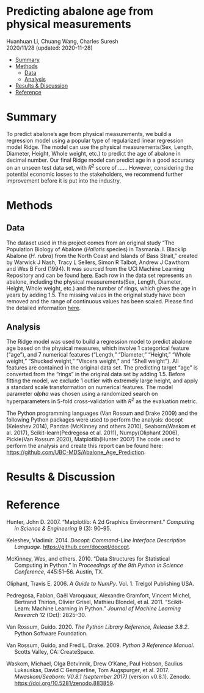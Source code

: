 Predicting abalone age from physical measurements
================
Huanhuan Li, Chuang Wang, Charles Suresh </br>
2020/11/28 (updated: 2020-11-28)

-   [Summary](#summary)
-   [Methods](#methods)
    -   [Data](#data)
    -   [Analysis](#analysis)
-   [Results & Discussion](#results-discussion)
-   [Reference](#reference)

# Summary

To predict abalone’s age from physical measurements, we build a
regression model using a popular type of regularized linear regression
model Ridge. The model can use the physical measurements(Sex, Length,
Diameter, Height, Whole weight, etc.) to predict the age of abalone in
decimal number. Our final Ridge model can predict age in a good accuracy
on an unseen test data set, with *R*<sup>2</sup> score of …… However,
considering the potential economic losses to the stakeholders, we
recommend further improvement before it is put into the industry.

# Methods

## Data

The dataset used in this project comes from an original study “The
Population Biology of Abalone (*Haliotis* species) in Tasmania. I.
Blacklip Abalone (*H. rubra*) from the North Coast and Islands of Bass
Strait,” created by Warwick J Nash, Tracy L Sellers, Simon R Talbot,
Andrew J Cawthorn and Wes B Ford (1994). It was sourced from the UCI
Machine Learning Repository and can be found
[here](http://archive.ics.uci.edu/ml/machine-learning-databases/abalone/).
Each row in the data set represents an abalone, including the physical
measurements(Sex, Length, Diameter, Height, Whole weight, etc.) and the
number of rings, which gives the age in years by adding 1.5. The missing
values in the original study have been removed and the range of
continuous values has been scaled. Please find the detailed information
[here](http://archive.ics.uci.edu/ml/datasets/Abalone?pagewanted=all).

## Analysis

The Ridge model was used to build a regression model to predict abalone
age based on the physical measures, which involve 1 categorical feature
(“age”), and 7 numerical features (“Length,” “Diameter,” “Height,”
“Whole weight,” “Shucked weight,” “Viscera weight,” and “Shell weight”).
All features are contained in the original data set. The predicting
target “age” is converted from the “rings” in the original data set by
adding 1.5. Before fitting the model, we exclude 1 outlier with
extremely large height, and apply a standard scale transformation on
numerical features. The model parameter *a**l**p**h**a* was chosen using
a randomized search on hyperparameters in 5-fold cross-validation with
*R*<sup>2</sup> as the evaluation metric.

The Python programming languages (Van Rossum and Drake 2009) and the
following Python packages were used to perform the analysis: docopt
(Keleshev 2014), Pandas (McKinney and others 2010), Seaborn(Waskom et
al. 2017), Scikit-learn(Pedregosa et al. 2011), Numpy(Oliphant 2006),
Pickle(Van Rossum 2020), Matplotlib(Hunter 2007) The code used to
perform the analysis and create this report can be found here:
<https://github.com/UBC-MDS/Abalone_Age_Prediction>.

# Results & Discussion

# Reference

<div id="refs" class="references csl-bib-body hanging-indent">

<div id="ref-hunter2007matplotlib" class="csl-entry">

Hunter, John D. 2007. “Matplotlib: A 2d Graphics Environment.”
*Computing in Science & Engineering* 9 (3): 90–95.

</div>

<div id="ref-docoptpython" class="csl-entry">

Keleshev, Vladimir. 2014. *Docopt: Command-Line Interface Description
Language*. <https://github.com/docopt/docopt>.

</div>

<div id="ref-pandas" class="csl-entry">

McKinney, Wes, and others. 2010. “Data Structures for Statistical
Computing in Python.” In *Proceedings of the 9th Python in Science
Conference*, 445:51–56. Austin, TX.

</div>

<div id="ref-numpy" class="csl-entry">

Oliphant, Travis E. 2006. *A Guide to NumPy*. Vol. 1. Trelgol Publishing
USA.

</div>

<div id="ref-sklearn" class="csl-entry">

Pedregosa, Fabian, Gaël Varoquaux, Alexandre Gramfort, Vincent Michel,
Bertrand Thirion, Olivier Grisel, Mathieu Blondel, et al. 2011.
“Scikit-Learn: Machine Learning in Python.” *Journal of Machine Learning
Research* 12 (Oct): 2825–30.

</div>

<div id="ref-pickle" class="csl-entry">

Van Rossum, Guido. 2020. *The Python Library Reference, Release 3.8.2*.
Python Software Foundation.

</div>

<div id="ref-Python" class="csl-entry">

Van Rossum, Guido, and Fred L. Drake. 2009. *Python 3 Reference Manual*.
Scotts Valley, CA: CreateSpace.

</div>

<div id="ref-seaborn" class="csl-entry">

Waskom, Michael, Olga Botvinnik, Drew O’Kane, Paul Hobson, Saulius
Lukauskas, David C Gemperline, Tom Augspurger, et al. 2017.
*Mwaskom/Seaborn: V0.8.1 (september 2017)* (version v0.8.1). Zenodo.
<https://doi.org/10.5281/zenodo.883859>.

</div>

</div>
